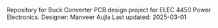 Repository for Buck Converter PCB design project for ELEC 4450 Power Electronics.
Designer: Manveer Aujla
Last updated: 2025-03-01
